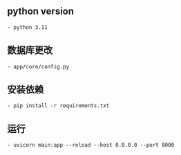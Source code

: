## python version
    - python 3.11

## 数据库更改
    - app/core/config.py

## 安装依赖
    - pip install -r requirements.txt

## 运行
    - uvicorn main:app --reload --host 0.0.0.0 --port 8000